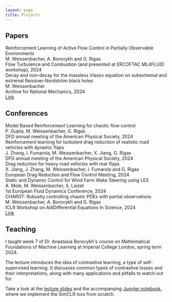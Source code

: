 ```yaml
---
layout: page
title: Projects
---
```


## Papers

<div class="conference-details">
    <div class="paper-title">Reinforcement Learning of Active Flow Control in Partially Observable Environments</div>
    <div class="paper-authors">M. Weissenbacher, A. Borovykh and G. Rigas</div>
    <div class="paper-conference">Flow Turbulence and Combustion (and presented at ERCOFTAC ML4FLUID workshop), 2024</div>
</div>

<div class="conference-details">
    <div class="paper-title">Decay and non-decay for the massless Vlasov equation on subextremal and extremal Reissner-Nordström black holes</div>
    <div class="paper-authors">M. Weissenbacher</div>
    <div class="paper-conference">Archive for Rational Mechanics, 2024</div>
    <div class="paper-link"><a href="https://arxiv.org/abs/2303.15338">Link</a></div>
</div>

## Conferences

<div class="conference-details">
    <div class="paper-title">Model Based Reinforcement Learning for chaotic flow control</div>
    <div class="paper-authors">P. Gupta, M. Weissenbacher, G. Rigas</div>
    <div class="paper-conference">DFD annual meeting of the American Physical Society, 2024</div>
</div>

<div class="conference-details">
    <div class="paper-title">Reinforcement learning for turbulent drag reduction of realistic road vehicles with dynamic flaps</div>
    <div class="paper-authors">J. Zhang, I. Fumarola, M. Weissenbacher, X. Jiang, G. Rigas</div>
    <div class="paper-conference">DFD annual meeting of the American Physical Society, 2024</div>
</div>

<div class="conference-details">
    <div class="paper-title">Drag reduction for heavy road vehicles with rear flaps</div>
    <div class="paper-authors">X. Jiang, J. Zhang, M. Weissenbacher, I. Fumarola and G. Rigas</div>
    <div class="paper-conference">European Drag Reduction and Flow Control Meeting, 2024</div>
</div>

<div class="conference-details">
    <div class="paper-title">Static and Dynamic Control for Wind Farm Wake Steering using LES</div>
    <div class="paper-authors">A. Mole, M. Weissenbacher, S. Laizet</div>
    <div class="paper-conference">1st European Fluid Dynamics Conference, 2024</div>
</div>

<div class="conference-details">
    <div class="paper-title">CHAROT: Robustly controlling chaotic PDEs with partial observations</div>
    <div class="paper-authors">M. Weissenbacher, A. Borovykh and G. Rigas</div>
    <div class="paper-conference">ICLR Workshop on AI4Differential Equations In Science, 2024</div>
    <div class="paper-link"><a href="https://openreview.net/pdf?id=SytuCWihJr">Link</a></div>
</div>


## Teaching

I taught week 7 of Dr. Anastasia Borovykh's course on Mathematical Foundations of Machine Learning at Imperial College London, spring term 2024. 

The lecture introduces the idea of contrastive learning, a type of self-supervised learning.
It discusses common types of contrastive losses and their interpretations, along with many applications and pitfalls to watch out for.

Take a look at the [lecture slides](../contrastive_loss_lecture_for_website.pdf) and the accompanying [Jupyter notebook](https://colab.research.google.com/drive/11cScGPESCBuMwtVJ7O7yMH2dALlYp5Yi?usp=sharing), where we implement the SimCLR loss from scratch.
